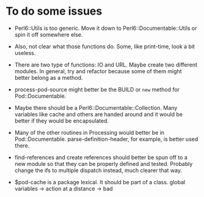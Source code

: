 # To do some issues

* Perl6::Utils is too generic. Move it down to Perl6::Documentable::Utils or spin it off somewhere else.

* Also, not clear what those functions do. Some, like print-time, look a bit useless.

* There are two type of functions: IO and URL. Maybe create two different modules. In general, try and refactor because some of them might better belong as a method.

* process-pod-source might better be the BUILD or `new` method for Pod::Documentable.

* Maybe there should be a Perl6::Documentable::Collection. Many variables like cache and others are handed around and it would be better if they would be encapsulated.

* Many of the other routines in Processing would better be in Pod::Documentable. parse-definition-header, for example, is better used there.

* find-references and create references should better be spun off to a new module so that they can be properly defined and tested. Probably change the ifs to multiple dispatch instead, much clearer that way.

* $pod-cache is a package lexical. It should be part of a class. global variables → action at a distance → bad
